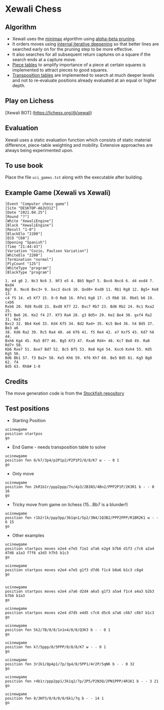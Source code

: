 # Xewali Chess

## Algorithm
- Xewali uses the [minimax](https://www.chessprogramming.org/Minimax) algorithm using [alpha-beta pruning](https://www.chessprogramming.org/Alpha-Beta). 
- It orders moves using [internal iterative deepening](https://www.chessprogramming.org/Internal_Iterative_Deepening) so that better lines are searched early on for the pruning step to be more effective. 
- It also searches for all subsequent return captures on a square if the search ends at a capture move. 
- [Piece tables](https://www.chessprogramming.org/Simplified_Evaluation_Function) to amplify importance of a piece at certain squares is implemented to attract pieces to good squares.
- [Transposition tables](https://www.chessprogramming.org/Transposition_Table) are implemented to search at much deeper levels and not to re-evaluate positions already evaluated at an equal or higher depth.

## Play on Lichess 

[Xewali BOT] (https://lichess.org/@/xewali)

## Evaluation
Xewali uses a static evaluation function which consists of static material difference, piece-table weighting and mobility. Extensive approaches are always being experimented upon.

## To use book

Place the file `uci_games.txt` along with the executable after building.

## Example Game (Xewali vs Xewali)

```
[Event "Computer chess game"]
[Site "DESKTOP-A62U312"]
[Date "2021.04.25"]
[Round "?"]
[White "XewaliEngine"]
[Black "XewaliEngine"]
[Result "1-0"]
[BlackElo "2200"]
[ECO "C60"]
[Opening "Spanish"]
[Time "21:44:43"]
[Variation "Cozio, Paulsen Variation"]
[WhiteElo "2200"]
[Termination "normal"]
[PlyCount "125"]
[WhiteType "program"]
[BlackType "program"]

1. e4 g6 2. Nc3 Nc6 3. Nf3 e5 4. Bb5 Nge7 5. Bxc6 Nxc6 6. d4 exd4 7. Nxd4
Bg7 8. Nxc6 Bxc3+ 9. bxc3 dxc6 10. Qxd8+ Kxd8 11. Rb1 Rg8 12. Bg5+ Ke8 13.
c4 f5 14. e5 Kf7 15. O-O Re8 16. Rfe1 Kg8 17. c5 Rb8 18. Rbd1 b6 19. cxb6
Rxb6 20. Rd8 Rxd8 21. Bxd8 Kf7 22. Bxc7 Rb7 23. Bd6 Rb2 24. Rc1 Rxa2 25.
Kf1 Be6 26. Ke2 f4 27. Kf3 Ra4 28. g3 Bd5+ 29. Ke2 Be4 30. gxf4 Ra2 31. Ke3
Bxc2 32. Bb4 Ke6 33. Kd4 Kf5 34. Bd2 Ra4+ 35. Kc5 Be4 36. h4 Bd5 37. Be3 a6
38. Kd6 Ra2 39. Rc5 Ra4 40. e6 Kf6 41. f5 Re4 42. e7 Kxf5 43. Kd7 h6 44.
Bxh6 Kg4 45. Ra5 Bf7 46. Bg5 Kf3 47. Rxa6 Rd4+ 48. Kc7 Be8 49. Ra8 Rd7+ 50.
Kb6 Rxe7 51. Bxe7 Bd7 52. Bc5 Bf5 53. Re8 Kg4 54. Kxc6 Kxh4 55. Kd5 Kg5 56.
Bd6 Bb1 57. f3 Ba2+ 58. Ke5 Kh6 59. Kf6 Kh7 60. Be5 Bd5 61. Kg5 Bg8 62. f4
Bd5 63. Rh8# 1-0

```

## Credits
The move generation code is from the [Stockfish repository](https://github.com/daylen/stockfish-mac/tree/master/Chess)


## Test positions

- Starting Position
```
ucinewgame
position startpos
go
```

- End Game - needs transposition table to solve
```
ucinewgame
position fen 8/k7/3p4/p2P1p2/P2P1P2/8/8/K7 w - - 0 1 
go
```

- Only move
```
ucinewgame
position fen 2kR1b1r/ppp2ppp/7n/4p3/2B1N3/4Bn2/PPP2P1P/2K3R1 b - - 0 16 
go
```

- Tricky move from game on lichess (15...Bb7 is a blunder!)
```
ucinewgame
position fen r1b2r1k/ppp3pp/3b1qn1/5p2/3N4/1Q3B2/PPP2PPP/R1BR2K1 w - - 6 15
go
```

- Other examples

```
ucinewgame
position startpos moves e2e4 e7e5 f1e2 a7a6 e2g4 b7b6 d1f3 c7c6 a2a4 d7d6 a1a3 f7f6 a3d3 h7h5 b1c3
go

ucinewgame
position startpos moves e2e4 e7e5 g1f3 d7d6 f1c4 b8a6 b1c3 c8g4
go


ucinewgame
position startpos moves e2e4 a7a6 d2d4 a6a5 g1f3 a5a4 f1c4 a4a3 b2b3 b7b6 b1a3
go

ucinewgame
position startpos moves e2e4 d7d5 e4d5 c7c6 d5c6 a7a6 c6b7 c8b7 b1c3
go

ucinewgame
position fen 5k2/7B/8/8/1n1n4/8/8/Q3K3 b - - 0 1
go

ucinewgame
position fen k7/5ppp/8/5PPP/8/8/8/K7 w - - 0 1 
go

ucinewgame
position fen 3r2k1/Qp4p1/7p/3p4/8/5PP1/4r2P/5qNK b - - 0 32 
go

ucinewgame
position fen r4b1r/ppp2pp1/3k1q2/7p/2P5/P2N3Q/2PN1PPP/4R1K1 b - - 3 21 
go

ucinewgame
position fen 8/3KP3/8/8/8/8/6k1/7q b - - 14 1
go 

```
